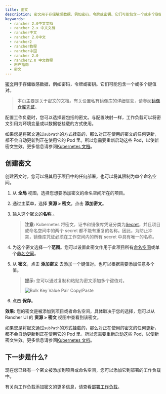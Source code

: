 ```yaml
---
title: 密文
description: 密文用于存储敏感数据，例如密码，令牌或密钥。它们可能包含一个或多个键值对。配置工作负载时，您将能够选择要包括的密文。与配置映射一样，工作负载可以将密文引用为环境变量或以数据卷挂载的方式使用。
keywords:
  - rancher 2.0中文文档
  - rancher 2.x 中文文档
  - rancher中文
  - rancher 2.0中文
  - rancher2
  - rancher教程
  - rancher中国
  - rancher 2.0
  - rancher2.0 中文教程
  - 用户指南
  - 密文
---
```


[密文](https://kubernetes.io/docs/concepts/configuration/secret/#overview-of-secrets)用于存储敏感数据，例如密码，令牌或密钥。它们可能包含一个或多个键值对。

> 本页主要是关于密文的文档。有关设置私有镜像库的详细信息，请参阅[镜像仓库凭证](/docs/rancher2/k8s-in-rancher/registries/_index)。

配置工作负载时，您可以选择要包括的密文。与配置映射一样，工作负载可以将密文引用为环境变量或以数据卷挂载的方式使用。

如果您是将密文通过`subPath`的方式挂载的，那么对正在使用的密文的任何更新，都不会自动更新到正在使用它的 Pod 里。所以您需要重新启动这些 Pod，以使新密文生效。更多信息请参阅[Kubernetes 文档](https://kubernetes.io/docs/concepts/configuration/secret/#mounted-secrets-are-updated-automatically)。

## 创建密文

创建密文时，您可以将其用于项目中的任何部署，也可以将其限制为单个命名空间。

1. 从 **全局** 视图，选择您想要添加密文的命名空间所在的项目。

2. 通过主菜单，选择 **资源 > 密文**。点击 **添加密文**。

3. 输入这个密文的**名称** 。

   > **注意:** Kubernetes 将密文，证书和镜像库凭证分类为[Secret](https://kubernetes.io/docs/concepts/configuration/secret/)，并且项目或命名空间中的两个 secret 都不能有重复的名称。因此，为防止冲突，镜像库凭证必须在工作空间内的所有 secret 中具有唯一的名称。

4. 为这个密文选择一个**范围**。您可以设置此密文作用于此项目所有[命名空间](/docs/rancher2/cluster-admin/projects-and-namespaces/_index)或单个[命名空间](/docs/rancher2/cluster-admin/projects-and-namespaces/_index)。

5. 从 **密文**，点击 **添加密文** 去添加一个键值对。也可以根据需要添加任意多个值。

   > **提示:** 您可以通过复制和粘贴为密文添加多个键值对。
   >
   > ![Bulk Key Value Pair Copy/Paste](/img/rancher/bulk-key-values.gif)

6. 点击 **保存**。

**效果:** 您的密文是被添加到项目或者命名空间，具体取决于您的选择，您可以从 Rancher UI 的 **资源 > 密文** 视图中查看到该密文。

如果您是将密文通过`subPath`的方式挂载的，那么对正在使用的密文的任何更新，都不会自动更新到正在使用它的 Pod 里。所以您需要重新启动这些 Pod，以使新密文生效。更多信息请参阅[Kubernetes 文档](https://kubernetes.io/docs/concepts/configuration/secret/#mounted-secrets-are-updated-automatically)。

## 下一步是什么?

现在您已经有一个密文被添加到项目或命名空间，您可以添加它到部署的工作负载中。

有关向工作负载添加密文的更多信息，请查看[部署工作负载](/docs/rancher2/k8s-in-rancher/workloads/deploy-workloads/_index)。
